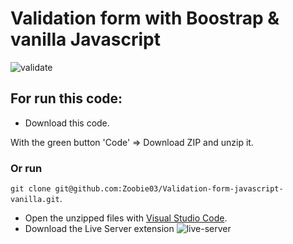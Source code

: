 # Validation form with Boostrap & vanilla Javascript
![validate](https://user-images.githubusercontent.com/74169935/154175277-29f2c342-7832-47f0-8d3d-926d41e2ac33.png)

## For run this code:
- Download this code.

With the green button 'Code' => Download ZIP and unzip it.

### Or run 

`git clone git@github.com:Zoobie03/Validation-form-javascript-vanilla.git`.

- Open the unzipped files with [Visual Studio Code](https://code.visualstudio.com/).
- Download the Live Server extension
![live-server](https://user-images.githubusercontent.com/74169935/154176690-84e97407-34fa-441e-9174-d6b1509a39b8.png)
